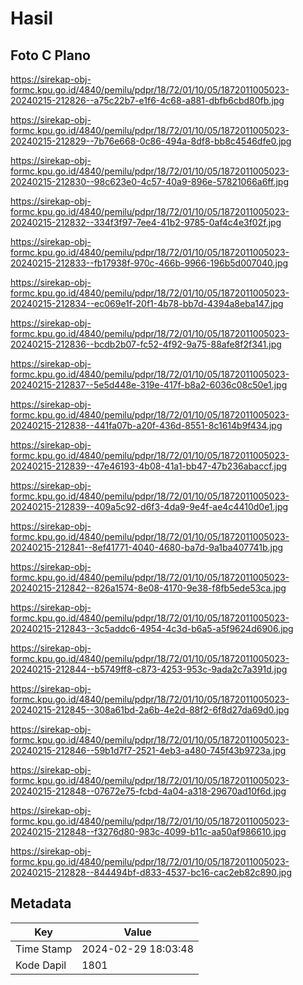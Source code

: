 # Hasil

## Foto C Plano

https://sirekap-obj-formc.kpu.go.id/4840/pemilu/pdpr/18/72/01/10/05/1872011005023-20240215-212826--a75c22b7-e1f6-4c68-a881-dbfb6cbd80fb.jpg

https://sirekap-obj-formc.kpu.go.id/4840/pemilu/pdpr/18/72/01/10/05/1872011005023-20240215-212829--7b76e668-0c86-494a-8df8-bb8c4546dfe0.jpg

https://sirekap-obj-formc.kpu.go.id/4840/pemilu/pdpr/18/72/01/10/05/1872011005023-20240215-212830--98c623e0-4c57-40a9-896e-57821066a6ff.jpg

https://sirekap-obj-formc.kpu.go.id/4840/pemilu/pdpr/18/72/01/10/05/1872011005023-20240215-212832--334f3f97-7ee4-41b2-9785-0af4c4e3f02f.jpg

https://sirekap-obj-formc.kpu.go.id/4840/pemilu/pdpr/18/72/01/10/05/1872011005023-20240215-212833--fb17938f-970c-466b-9966-196b5d007040.jpg

https://sirekap-obj-formc.kpu.go.id/4840/pemilu/pdpr/18/72/01/10/05/1872011005023-20240215-212834--ec069e1f-20f1-4b78-bb7d-4394a8eba147.jpg

https://sirekap-obj-formc.kpu.go.id/4840/pemilu/pdpr/18/72/01/10/05/1872011005023-20240215-212836--bcdb2b07-fc52-4f92-9a75-88afe8f2f341.jpg

https://sirekap-obj-formc.kpu.go.id/4840/pemilu/pdpr/18/72/01/10/05/1872011005023-20240215-212837--5e5d448e-319e-417f-b8a2-6036c08c50e1.jpg

https://sirekap-obj-formc.kpu.go.id/4840/pemilu/pdpr/18/72/01/10/05/1872011005023-20240215-212838--441fa07b-a20f-436d-8551-8c1614b9f434.jpg

https://sirekap-obj-formc.kpu.go.id/4840/pemilu/pdpr/18/72/01/10/05/1872011005023-20240215-212839--47e46193-4b08-41a1-bb47-47b236abaccf.jpg

https://sirekap-obj-formc.kpu.go.id/4840/pemilu/pdpr/18/72/01/10/05/1872011005023-20240215-212839--409a5c92-d6f3-4da9-9e4f-ae4c4410d0e1.jpg

https://sirekap-obj-formc.kpu.go.id/4840/pemilu/pdpr/18/72/01/10/05/1872011005023-20240215-212841--8ef41771-4040-4680-ba7d-9a1ba407741b.jpg

https://sirekap-obj-formc.kpu.go.id/4840/pemilu/pdpr/18/72/01/10/05/1872011005023-20240215-212842--826a1574-8e08-4170-9e38-f8fb5ede53ca.jpg

https://sirekap-obj-formc.kpu.go.id/4840/pemilu/pdpr/18/72/01/10/05/1872011005023-20240215-212843--3c5addc6-4954-4c3d-b6a5-a5f9624d6906.jpg

https://sirekap-obj-formc.kpu.go.id/4840/pemilu/pdpr/18/72/01/10/05/1872011005023-20240215-212844--b5749ff8-c873-4253-953c-9ada2c7a391d.jpg

https://sirekap-obj-formc.kpu.go.id/4840/pemilu/pdpr/18/72/01/10/05/1872011005023-20240215-212845--308a61bd-2a6b-4e2d-88f2-6f8d27da69d0.jpg

https://sirekap-obj-formc.kpu.go.id/4840/pemilu/pdpr/18/72/01/10/05/1872011005023-20240215-212846--59b1d7f7-2521-4eb3-a480-745f43b9723a.jpg

https://sirekap-obj-formc.kpu.go.id/4840/pemilu/pdpr/18/72/01/10/05/1872011005023-20240215-212848--07672e75-fcbd-4a04-a318-29670ad10f6d.jpg

https://sirekap-obj-formc.kpu.go.id/4840/pemilu/pdpr/18/72/01/10/05/1872011005023-20240215-212848--f3276d80-983c-4099-b11c-aa50af986610.jpg

https://sirekap-obj-formc.kpu.go.id/4840/pemilu/pdpr/18/72/01/10/05/1872011005023-20240215-212828--844494bf-d833-4537-bc16-cac2eb82c890.jpg


## Metadata

| Key        | Value               |
| ---------- | ------------------- |
| Time Stamp | 2024-02-29 18:03:48 |
| Kode Dapil | 1801                |



